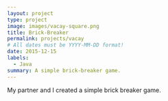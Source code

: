 ```yaml
---
layout: project
type: project
image: images/vacay-square.png
title: Brick-Breaker
permalink: projects/vacay
# All dates must be YYYY-MM-DD format!
date: 2015-12-15
labels:
  - Java
summary: A simple brick-breaker game.
---
```


My partner and I created a simple brick breaker game.
